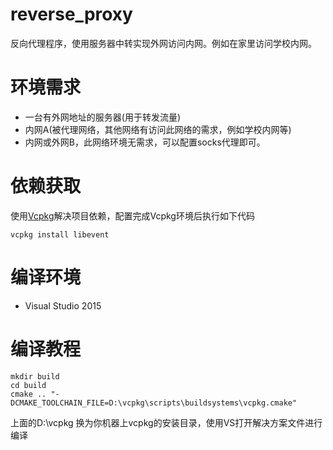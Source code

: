 reverse_proxy
===========

反向代理程序，使用服务器中转实现外网访问内网。例如在家里访问学校内网。

# 环境需求
+ 一台有外网地址的服务器(用于转发流量)
+ 内网A(被代理网络，其他网络有访问此网络的需求，例如学校内网等)
+ 内网或外网B，此网络环境无需求，可以配置socks代理即可。

# 依赖获取
使用[Vcpkg](https://github.com/Microsoft/vcpkg)解决项目依赖，配置完成Vcpkg环境后执行如下代码
```
vcpkg install libevent
```

# 编译环境
* Visual Studio 2015

# 编译教程
```
mkdir build
cd build
cmake .. "-DCMAKE_TOOLCHAIN_FILE=D:\vcpkg\scripts\buildsystems\vcpkg.cmake"
```
上面的D:\vcpkg 换为你机器上vcpkg的安装目录，使用VS打开解决方案文件进行编译
